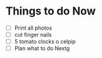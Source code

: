 # Things to do Now

- [ ] Print all photos
- [ ] cut finger nails
- [ ] 5 tomato clocks o celpip
- [ ] Plan what to do Nextg
